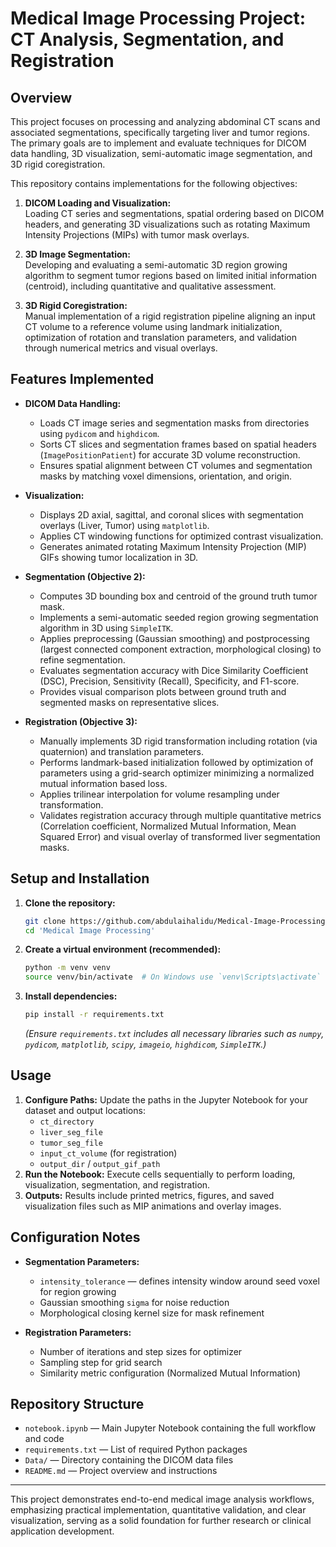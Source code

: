 # Medical Image Processing Project: CT Analysis, Segmentation, and Registration

## Overview

This project focuses on processing and analyzing abdominal CT scans and associated segmentations, specifically targeting liver and tumor regions. The primary goals are to implement and evaluate techniques for DICOM data handling, 3D visualization, semi-automatic image segmentation, and 3D rigid coregistration.

This repository contains implementations for the following objectives:

1. **DICOM Loading and Visualization:**  
   Loading CT series and segmentations, spatial ordering based on DICOM headers, and generating 3D visualizations such as rotating Maximum Intensity Projections (MIPs) with tumor mask overlays.

2. **3D Image Segmentation:**  
   Developing and evaluating a semi-automatic 3D region growing algorithm to segment tumor regions based on limited initial information (centroid), including quantitative and qualitative assessment.

3. **3D Rigid Coregistration:**  
   Manual implementation of a rigid registration pipeline aligning an input CT volume to a reference volume using landmark initialization, optimization of rotation and translation parameters, and validation through numerical metrics and visual overlays.

## Features Implemented

* **DICOM Data Handling:**  
    * Loads CT image series and segmentation masks from directories using `pydicom` and `highdicom`.  
    * Sorts CT slices and segmentation frames based on spatial headers (`ImagePositionPatient`) for accurate 3D volume reconstruction.  
    * Ensures spatial alignment between CT volumes and segmentation masks by matching voxel dimensions, orientation, and origin.

* **Visualization:**  
    * Displays 2D axial, sagittal, and coronal slices with segmentation overlays (Liver, Tumor) using `matplotlib`.  
    * Applies CT windowing functions for optimized contrast visualization.  
    * Generates animated rotating Maximum Intensity Projection (MIP) GIFs showing tumor localization in 3D.

* **Segmentation (Objective 2):**  
    * Computes 3D bounding box and centroid of the ground truth tumor mask.  
    * Implements a semi-automatic seeded region growing segmentation algorithm in 3D using `SimpleITK`.  
    * Applies preprocessing (Gaussian smoothing) and postprocessing (largest connected component extraction, morphological closing) to refine segmentation.  
    * Evaluates segmentation accuracy with Dice Similarity Coefficient (DSC), Precision, Sensitivity (Recall), Specificity, and F1-score.  
    * Provides visual comparison plots between ground truth and segmented masks on representative slices.

* **Registration (Objective 3):**  
    * Manually implements 3D rigid transformation including rotation (via quaternion) and translation parameters.  
    * Performs landmark-based initialization followed by optimization of parameters using a grid-search optimizer minimizing a normalized mutual information based loss.  
    * Applies trilinear interpolation for volume resampling under transformation.  
    * Validates registration accuracy through multiple quantitative metrics (Correlation coefficient, Normalized Mutual Information, Mean Squared Error) and visual overlay of transformed liver segmentation masks.

## Setup and Installation

1. **Clone the repository:**
    ```bash
    git clone https://github.com/abdulaihalidu/Medical-Image-Processing.git
    cd 'Medical Image Processing'
    ```
2. **Create a virtual environment (recommended):**
    ```bash
    python -m venv venv
    source venv/bin/activate  # On Windows use `venv\Scripts\activate`
    ```
3. **Install dependencies:**
    ```bash
    pip install -r requirements.txt
    ```
    *(Ensure `requirements.txt` includes all necessary libraries such as `numpy`, `pydicom`, `matplotlib`, `scipy`, `imageio`, `highdicom`, `SimpleITK`.)*

## Usage

1. **Configure Paths:** Update the paths in the Jupyter Notebook for your dataset and output locations:  
    - `ct_directory`  
    - `liver_seg_file`  
    - `tumor_seg_file`  
    - `input_ct_volume` (for registration)  
    - `output_dir` / `output_gif_path`  
2. **Run the Notebook:** Execute cells sequentially to perform loading, visualization, segmentation, and registration.  
3. **Outputs:** Results include printed metrics, figures, and saved visualization files such as MIP animations and overlay images.

## Configuration Notes

* **Segmentation Parameters:**  
    * `intensity_tolerance` — defines intensity window around seed voxel for region growing  
    * Gaussian smoothing `sigma` for noise reduction  
    * Morphological closing kernel size for mask refinement

* **Registration Parameters:**  
    * Number of iterations and step sizes for optimizer  
    * Sampling step for grid search  
    * Similarity metric configuration (Normalized Mutual Information)

## Repository Structure

- `notebook.ipynb` — Main Jupyter Notebook containing the full workflow and code  
- `requirements.txt` — List of required Python packages  
- `Data/` — Directory containing the DICOM data files  
- `README.md` — Project overview and instructions

---

This project demonstrates end-to-end medical image analysis workflows, emphasizing practical implementation, quantitative validation, and clear visualization, serving as a solid foundation for further research or clinical application development.

